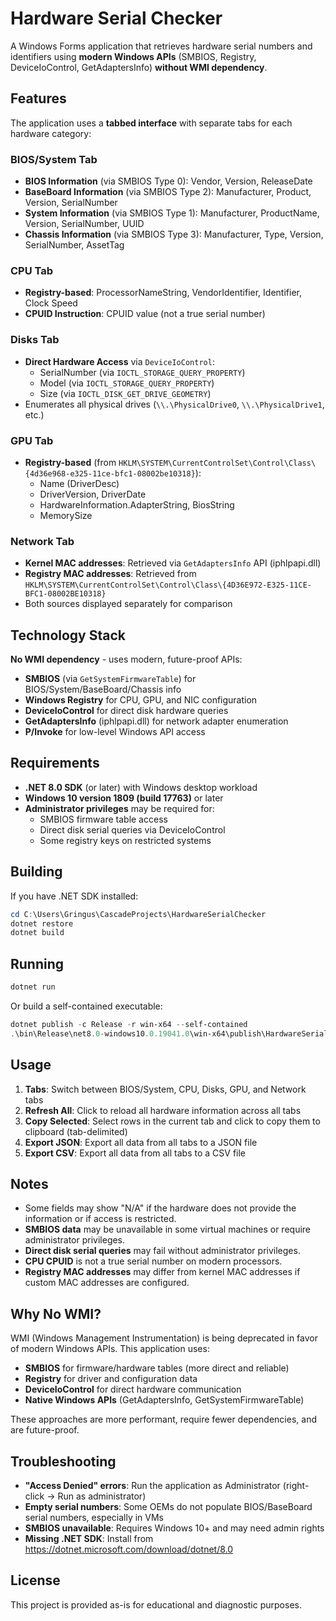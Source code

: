 # Hardware Serial Checker

A Windows Forms application that retrieves hardware serial numbers and identifiers using **modern Windows APIs** (SMBIOS, Registry, DeviceIoControl, GetAdaptersInfo) **without WMI dependency**.

## Features

The application uses a **tabbed interface** with separate tabs for each hardware category:

### BIOS/System Tab
- **BIOS Information** (via SMBIOS Type 0): Vendor, Version, ReleaseDate
- **BaseBoard Information** (via SMBIOS Type 2): Manufacturer, Product, Version, SerialNumber
- **System Information** (via SMBIOS Type 1): Manufacturer, ProductName, Version, SerialNumber, UUID
- **Chassis Information** (via SMBIOS Type 3): Manufacturer, Type, Version, SerialNumber, AssetTag

### CPU Tab
- **Registry-based**: ProcessorNameString, VendorIdentifier, Identifier, Clock Speed
- **CPUID Instruction**: CPUID value (not a true serial number)

### Disks Tab
- **Direct Hardware Access** via `DeviceIoControl`:
  - SerialNumber (via `IOCTL_STORAGE_QUERY_PROPERTY`)
  - Model (via `IOCTL_STORAGE_QUERY_PROPERTY`)
  - Size (via `IOCTL_DISK_GET_DRIVE_GEOMETRY`)
- Enumerates all physical drives (`\\.\PhysicalDrive0`, `\\.\PhysicalDrive1`, etc.)

### GPU Tab
- **Registry-based** (from `HKLM\SYSTEM\CurrentControlSet\Control\Class\{4d36e968-e325-11ce-bfc1-08002be10318}`):
  - Name (DriverDesc)
  - DriverVersion, DriverDate
  - HardwareInformation.AdapterString, BiosString
  - MemorySize

### Network Tab
- **Kernel MAC addresses**: Retrieved via `GetAdaptersInfo` API (iphlpapi.dll)
- **Registry MAC addresses**: Retrieved from `HKLM\SYSTEM\CurrentControlSet\Control\Class\{4D36E972-E325-11CE-BFC1-08002BE10318}`
- Both sources displayed separately for comparison

## Technology Stack

**No WMI dependency** - uses modern, future-proof APIs:
- **SMBIOS** (via `GetSystemFirmwareTable`) for BIOS/System/BaseBoard/Chassis info
- **Windows Registry** for CPU, GPU, and NIC configuration
- **DeviceIoControl** for direct disk hardware queries
- **GetAdaptersInfo** (iphlpapi.dll) for network adapter enumeration
- **P/Invoke** for low-level Windows API access

## Requirements

- **.NET 8.0 SDK** (or later) with Windows desktop workload
- **Windows 10 version 1809 (build 17763)** or later
- **Administrator privileges** may be required for:
  - SMBIOS firmware table access
  - Direct disk serial queries via DeviceIoControl
  - Some registry keys on restricted systems

## Building

If you have .NET SDK installed:

```powershell
cd C:\Users\Gringus\CascadeProjects\HardwareSerialChecker
dotnet restore
dotnet build
```

## Running

```powershell
dotnet run
```

Or build a self-contained executable:

```powershell
dotnet publish -c Release -r win-x64 --self-contained
.\bin\Release\net8.0-windows10.0.19041.0\win-x64\publish\HardwareSerialChecker.exe
```

## Usage

1. **Tabs**: Switch between BIOS/System, CPU, Disks, GPU, and Network tabs
2. **Refresh All**: Click to reload all hardware information across all tabs
3. **Copy Selected**: Select rows in the current tab and click to copy them to clipboard (tab-delimited)
4. **Export JSON**: Export all data from all tabs to a JSON file
5. **Export CSV**: Export all data from all tabs to a CSV file

## Notes

- Some fields may show "N/A" if the hardware does not provide the information or if access is restricted.
- **SMBIOS data** may be unavailable in some virtual machines or require administrator privileges.
- **Direct disk serial queries** may fail without administrator privileges.
- **CPU CPUID** is not a true serial number on modern processors.
- **Registry MAC addresses** may differ from kernel MAC addresses if custom MAC addresses are configured.

## Why No WMI?

WMI (Windows Management Instrumentation) is being deprecated in favor of modern Windows APIs. This application uses:
- **SMBIOS** for firmware/hardware tables (more direct and reliable)
- **Registry** for driver and configuration data
- **DeviceIoControl** for direct hardware communication
- **Native Windows APIs** (GetAdaptersInfo, GetSystemFirmwareTable)

These approaches are more performant, require fewer dependencies, and are future-proof.

## Troubleshooting

- **"Access Denied" errors**: Run the application as Administrator (right-click → Run as administrator)
- **Empty serial numbers**: Some OEMs do not populate BIOS/BaseBoard serial numbers, especially in VMs
- **SMBIOS unavailable**: Requires Windows 10+ and may need admin rights
- **Missing .NET SDK**: Install from https://dotnet.microsoft.com/download/dotnet/8.0

## License

This project is provided as-is for educational and diagnostic purposes.
